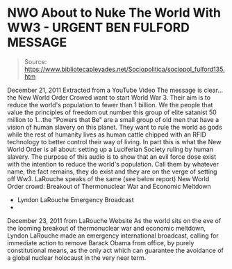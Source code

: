 # NWO About to Nuke The World With WW3 - URGENT BEN FULFORD MESSAGE

> Source: https://www.bibliotecapleyades.net/Sociopolitica/sociopol_fulford135.htm

December 21, 2011
Extracted from a YouTube Video
The message is clear...
the New World Order Crowed want to start World War
3.
Their aim is to reduce the world's population to
fewer than 1 billion. We the people that value the principles of freedom out
number this group of elite satanist 50 million to 1...the "Powers that Be"
are a small group of old men that have a vision of human slavery on this
planet.
They want to rule the world as gods while the
rest of humanity lives as human cattle chipped with an
RFID technology to
better control their way of living.
In part this is what the New World Order
is all about: setting up a Luciferian Society ruling by human slavery.
The
purpose of this audio is to show that an evil force dose exist with the
intention to reduce the world's population. Call them by whatever name, the fact remains,
they do exist and they are on the verge of setting off Ww3.
LaRouche speaks of the same (see
below report)
New World Order crowd:
Breakout of Thermonuclear War and Economic
Meltdown
- Lyndon LaRouche Emergency Broadcast
-
December 23, 2011
from
LaRouche Website
As the world sits on the eve of the looming breakout of thermonuclear war
and economic meltdown, Lyndon LaRouche made an emergency international
broadcast, calling for immediate action to
remove Barack Obama from office,
by purely constitutional means, as the only act which can guarantee the
avoidance of a global nuclear holocaust in the very near term.
